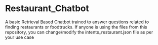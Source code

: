 # Restaurant_Chatbot
A basic Retrieval Based Chatbot trained to answer questions related to finding restaurants or foodtrucks. If anyone is using the files from this repository, you can change/modify the intents_restaurant.json file as per your use case
